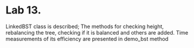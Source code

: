 # Lab 13.
LinkedBST class is described;
The methods for checking height, rebalancing the tree, checking if it is balanced and others are added.
Time measurements of its efficiency are presented in demo_bst method
